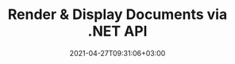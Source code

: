 ---
title: "Render & Display Documents via .NET API"
description: "‎.NET Document Viewer API to Render 170+ document formats into PDF, HTML and Image with Powerful ‎Configuration Options.‎"
bg_image: "https://cms.admin.containerize.com/templates/aspose/App_Themes/V3/images/bg/header1.png"
bg_overlay: false
layout: "product"
date: 2021-04-27T09:31:06+03:00
draft: false
button:
    enable: true
    icon: "fas fa-arrow-down"
    label: "Download Free Trial"
    link: "https://downloads.groupdocs.com/viewer"

############################# SubMenu ############################
submenu:
    enable: true
    
    left:
        img_alt: "GroupDocs.Viewer for .NET"
        image: "https://www.groupdocs.cloud/templates/groupdocs/images/product-logos/groupdocs-viewer-net.png"
        product: "GroupDocs.Viewer"
        platform: ".NET"

    middle:
        button:
            # button loop
            - link: "#overview"
              text: "Overview"

            # button loop
            - link: "#features"
              text: "Features"

            # button loop
            - link: "#support"
              text: "Support"

            # button loop
            - link: "https://products.groupdocs.app/viewer/family"
              text: "Live Demo"

            # button loop
            - link: "https://purchase.groupdocs.com/pricing/viewer/net"
              text: "Pricing"

    right:
        link_download: "https://downloads.groupdocs.com/viewer"
        link_learn: "https://docs.groupdocs.com/viewer/net/"
        link_buy: "https://purchase.groupdocs.com"

############################# Overview ############################
overview:
    enable: true
    content: |
      GroupDocs.Viewer for .NET APIs help you create powerful applications in C#, ASP.NET ‎and other .NET-based technologies, which can render and display documents and images of 170+ file ‎formats without installing any external software. The file viewer library rasterizes the documents and then converts them into SVG+HTML+CSS to optimize the overall document rendering experience for viewing business documents, images, ‎text files, diagrams, graphics, email attachments and PDF files with speed, true-text and high-fidelity inside your applications. You have the option to add document viewing and reading functionalities in your applications to display ‎whole document, partial document, specific page/cell range, individual document layer, with or ‎without annotations and comments for the supported file formats.‎  

      GroupDocs.Viewer for .NET caches the rendered documents output to the local disk by default. Any type of external cache storage is also supported by implementing appropriate interfaces – Amazon S3, Dropbox, Google Drive, Windows Azure, Redis or any other.
    tabs:
      enable: true

      tab_one_description: |
        Following is an overview of GroupDocs.Viewer for .NET:
      
      ## TAB ONE ##
      tab_one_logo:
        img_alt: "Document Viewer APIs"
        image: "https://www.groupdocs.cloud/templates/groupdocs/images/product-logos/90x90-noborder/groupdocs-viewer-net.png"
        product: "GroupDocs.Viewer"
        platform: ".NET"
      
      tab_one_right:
        enable: true
        icon: "fab fa-html5"
        title: "Overview"
        content: |
          * Display 170+ Document Types
          * Get HTML, Image, PDF Version
          * Rotate &amp; Reorder
          * Apply Watermark
          * Cache for Fast Process
          * Add Custom Fonts
          * Apply Encoding Standards
          * Custom Input Data Handler
          * Render with Track Changes
          * Render as Responsive HTML
          * Render PDF &amp; CAD Layers
      
      ## TAB TWO ##
      tab_two_description: |
        GroupDocs.Viewer for .NET supports viewing all popular [document file formats](https://docs.groupdocs.com/viewer/net/supported-document-formats/). With just a few lines of code, add PDF viewer, Microsoft Office Word, Excel spreadsheet, Image, HTML, Outlook email, OneNote, Project and graphics viewing capabilities in your .NET applications.

      tab_two_logo:
        img_alt: ".NET Viewer APIs"
        image: "https://www.groupdocs.cloud/templates/groupdocs/images/product-logos/90x90-noborder/groupdocs-viewer-net.png"
        product: "GroupDocs.Viewer"
        platform: ".NET"

      tab_two_left:
        enable: true
        table:
          # table loop
          - title: "Microsoft Office"
            content: |
              * **Word:** DOC, DOCX, DOCM, DOT, DOTX, DOTM, RTF, TXT‎
              * **Excel:** XLS, XLSX, XLSM, XLSB, XLTM, XLT, XLTM, XLTX, XLAM, SXC, SpreadsheetML
              * **PowerPoint:** PPT, PPTX, PPS, PPSX, PPSM, POT, POTM, POTX, PPTM
              * **Visio:** VSD, VDX, VSS, VSSX, VSX, VST, VSTX, VTX, VSDX, VDW, VSTM, VSSM, VSDM
              * **Project:** MPP, MPT, MPX
              * **Outlook:** MSG, EML, EMLX, PST, OST‎
              * **OneNote:** ONE

          # table loop
          - title: "Other Formats"
            content: |
              * **PDF Formats:** PDF, TEX, XPS, OXPS
              * **OpenDocument:** ODT, OTT, ODS, ODP, OTP, OTS, ODG, OTG, FODP, FODG
              * **Delimiter-Separated Values:** CSV, TSV
              * **Web:** HTML, MHT, MHTML
              * **Metafile‎:** WMF, EMF, CGM‎, WMZ, EMZ
              * **PostScript:** PS, EPS
              * **Archives:** ZIP, TAR, BZ2, GZ, RAR, RAR5
              * **Various:** OBJ, EPUB, MOBI, DjVu, XML, VCF, VCARD, NUMBER, NSF

      tab_two_right:
        enable: true
        table:
          # table loop
          - title: "Images, Graphics & Diagrams"
            content: |
              * **Images:** BMP, GIF, JPG, PNG, TIFF, multi-page TIFF, WebP, DNG, DIB, DCM
              * **Windows Icon:** ICO
              * **Scalable Vector Graphics:** SVG, CDR, CMX, IGS, SVGZ
              * **Jpeg2000:** JP2, J2C, J2K, JPC, JPF, JPX, JPM
              * **Adobe Photoshop:** PSD, PSB
              * **Printer Command Language:** PCL
              * **Stereo Lithography (3D Printing)‎:** STL
              * **Industry Foundation Classes:** IFC
              * **Medical Imaging:** DICOM
              * **Plotter Documents:** PLT, HPG
              * **Autodesk Design Web Formats:** DWF, DWG
              * **AutoCAD Drawing:** DGN, DWT, IFC, STL, CF2
              * **ISFF-based DGN (V7):** DGN

          # table loop
          - title: "Programming Languages Formats"
            content: |
              * **C/C++/C# Files:** C, CC, CS, CPP, CXX, C#, H, HH, M, MM
              * **Java/JavaScript Files:** JAVA, JS, JSON, PROPERTIES
              * **Various:** VB, PHP, SQL, PL, PY, PV, RB, RST, SASS, SCALA, SCM, SCRIPT, AS, AS3, ASM, BAT, CMAKE, CSS, DIFF, ERB, GROOVY, HAML, LESS, LOG, M, MAKE, MD, ML, MM, SH, SML, VIM, YAML

      ## TAB THREE ##
      tab_three_description: |
        GroupDocs.Viewer for .NET supports following Operating Systems, Frameworks & Package Managers:‎

      tab_three_logo:
        img_alt: "File Viewer APIs"
        image: "https://www.groupdocs.cloud/templates/groupdocs/images/product-logos/90x90-noborder/groupdocs-viewer-net.png"
        product: "GroupDocs.Viewer"
        platform: ".NET"
      
      tab_three_left:
        enable: true
        table:
          # table loop
          - icon: "fab fa-windows"
            title: "Operating Systems"
            content: |
              * Windows Desktop
              * Windows Server
              * Windows Azure
              * Linux

          # table loop
          - icon: "fas fa-code"
            title: "Supported Frameworks"
            content: |
              * .NET Framework 2.0 or higher
              * Mono Framework 1.2 or higher
              * .NET Standard 2.0
              * .NET Core 2.0
              * .NET Core 2.1

      tab_three_right:
        enable: true
        table:
          # table loop
          - icon: "fas fa-box"
            title: "Package Manager"
            content: |
              * NuGet

############################# Features ############################
features:
    enable: true
    title: "GroupDocs.Viewer for .NET Features"

    feature:
      # feature loop
      - icon: "fas fa-copy"
        content: "Rasterize Documents and Convert them into SVG, HTML & CSS"

      # feature loop
      - icon: "fas fa-eye"
        content: "Convert Text to HTML and Render Documents to get HTML, Image or PDF Representation"

      # feature loop
      - icon: "fas fa-bolt"
        content: "Faster Loading Time using Cached Versions of Documents"
      
      # feature loop
      - icon: "fas fa-file-powerpoint"
        content: "Convert Presentations with Shapes and Text with 3D Effects"

      # feature loop
      - icon: "fas fa-code"
        content: "Encode Word, Excel and Email Documents to Desired Encoding Standard"

      # feature loop
      - icon: "fas fa-cloud"
        content: "Render Documents located at FTP or Cloud Storage Locations"

      # feature loop
      - icon: "fas fa-remove-format"
        content: "Excluding Fonts when Rendering to HTML to reduce Resultant File Size"

      # feature loop
      - icon: "fas fa-comment-slash"
        content: "Minify CSS & HTML Output by Removing Comments, Extra White-Spaces etc.‎"

      # feature loop
      - icon: "fas fa-location-arrow"
        content: "Read the Text Contained in a Source Document through its Coordinates"

      # feature loop
      - icon: "fas fa-border-all"
        content: "Show/Hide the Grid Lines of Excel Sheets in Output Representation"

      # feature loop
      - icon: "fas fa-wrench"
        content: "Specify the Number of Rows in an Excel sheet to be rendered on Each Page"

      # feature loop
      - icon: "fas fa-columns"
        content: "Ignore Empty Columns while Rendering Spreadsheet Documents"

      # feature loop
      - icon: "fas fa-file-word"
        content: "Render Word Documents into HTML Pages, Images or PDF, with Track Changes"

      # feature loop
      - icon: "fas fa-envelope"
        content: "Render Email Attachments as Original Files, Images or in ‎HTML representation"

      # feature loop
      - icon: "fas fa-print"
        content: "Set printing restrictions on PDF documents"

      # feature loop
      - icon: "fas fa-file-archive"
        content: "Render Content/Files contained in ZIP Archives as Attachments"

      # feature loop
      - icon: "fas fa-lock"
        content: "Obtain Attachments from Password Protected Documents"

      # feature loop
      - icon: "fas fa-file-code"
        content: "Render Programming Languages File Formats as Plain Text"
      
      # feature loop
      - icon: "fas fa-fill-drip"
        content: "Adjust Background Colors when Viewing CAD Drawings"

      # feature loop
      - icon: "fas fa-file-excel"
        content: "View Excel documents and Convert to PDF, HTML, JPG & PNG"

      # feature loop
      - icon: "fas fa-heading"
        content: "Get Worksheet Names from Excel file – Display Spreadsheet Column Headings and Row numbers"

      # feature loop
      - icon: "fas fa-project-diagram"
        content: "View & Convert Microsoft Project Documents with Notes"

      # feature loop
      - icon: "fas fa-cube"
        content: "Convert CAD Drawings to SVG for better Viewing & Zooming Experience"

      # feature loop
      - icon: "fab fa-uncharted"
        content: "Choose to Render Visio Figures without Scheme"

    more_feature:
      # more_feature_loop
      - title: "View Documents Efficiently & Reliably"
        content: "Using GroupDocs.Viewer API you can display more than 90 document formats efficiently and reliably ‎with content and document structure integrity intact. Following sample code shows that how easy it is ‎to view HTML representation of a DOCX document:‎"
        gist_link: "https://gist.github.com/bobkovalex/f5c79052644211472aa1660a3414f69c"

      - title: "Apply Transformation to Rendered Output"
        content: "You can perform various transformations to the rendered output document using GroupDocs.Viewer ‎for .NET API. These transformation options give you control on the way you present the rendered ‎output for display. The available transformations are, page rotation option, page reorder option and ‎applying text watermark.‎"

      # more_feature_loop
      - title: "Working with Outlook Data Files"
        content: "GroupDocs.Viewer for .NET API can render the items in Outlook Data Files (OST/PST) as PDF, HTML and Image Files. Our ‎Viewer API also has the ability to obtain the list of folders contained in Outlook Data Files. Using ‎GroupDocs.Viewer for .NET API, you can specify the folder to render from Outlook Data Files. Likewise, ‎‎you can also obtain email messages contained in OST/PST formats as attachments. GroupDocs.Viewer for .NET also enables you to filter messages from OST/PST formats based on subject, content or sender."

      # more_feature_loop
      - title: "Working with CAD Documents"
        content: "GroupDocs.Viewer for .NET API can render model and all non-empty layouts or render a specific layout of a CAD file. GroupDocs.Viewer for .NET API also supports tiled rendering or rendering by coordinates of CAD documents into image, HTML or PDF. You can also obtain layer statuses for CAD documents."

############################# Testimonials ###############################
testimonials:
  enable: true

  testimonial:
    # testimonial item loop
    - name: "Mats Oustad"
      designation: "Senior Consultant/Partner at Novanet AS"
      content: "After implementing and using GroupDocs.Viewer for .NET in the project it looks to be working very well. I have tested with a lot of documents and so far so good. Everything I've thrown at it renders nicely and looks just as good as it would in a PDF viewer or MS Word."
              
    # testimonial item loop
    - name: "Martin Lasarga"
      designation: "Product Manager at Axentria ECM by G.S.I."
      content: "Excellent service and excellent products. They were extremely helpful and responsive during the GroupDocs.Viewer for .NET implementation process, can't recommend them highly enough."

############################# Support ############################
support:
    enable: true

    learning_resource:
        # learning_resource loop
        - link: "https://docs.groupdocs.com/viewer/net/"
          label: "Documentation"

        # learning_resource loop
        - link: "https://groupdocs.github.io/"
          label: "Source Code"

        # learning_resource loop
        - link: "https://apireference.groupdocs.com/"
          label: "API References"

        # learning_resource loop
        - link: "https://www.youtube.com/channel/UCSRRI9t9ooReVo82e1d1a0g"
          label: "Video Tutorials"

    product_support:
        # product_support loop
        - link: "https://forum.groupdocs.com/c/viewer"
          label: "Free Support"

        # product_support loop
        - link: "https://helpdesk.groupdocs.com/"
          label: "Paid Support"

        # product_support loop
        - link: "https://blog.groupdocs.com/category/viewer/"
          label: "Blog"

    # buttons
    icon_l: "fas fa-arrow-down"
    label_l: "Download Free Trial"
    link_l: "https://downloads.groupdocs.com/viewer"

    icon_r: "fab fa-github-alt"
    label_r: "Download Examples"
    link_r: "https://groupdocs-viewer.github.io"

############################# Solutions ############################
solutions:
    enable: true
    title: "GroupDocs.Viewer offers document viewing APIs for other popular development environments"

    solution:
        # solution loop
        - img_alt: "GroupDocs.Viewer for Java"
          image: "https://www.groupdocs.cloud/templates/groupdocs/images/product-logos/groupdocs-viewer-java.png"
          product: "GroupDocs.Viewer"
          platform: "Java"
          link: "/viewer/java"

############################# Back to top ###############################
back_to_top:
  enable: true
---